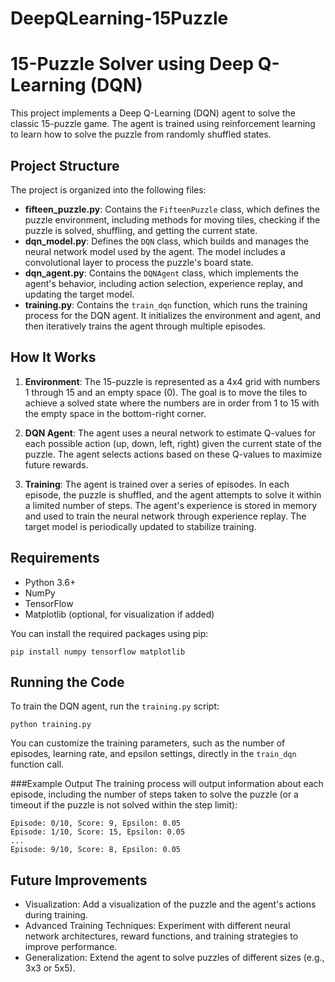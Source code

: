 # DeepQLearning-15Puzzle

# 15-Puzzle Solver using Deep Q-Learning (DQN)

This project implements a Deep Q-Learning (DQN) agent to solve the classic 15-puzzle game. The agent is trained using reinforcement learning to learn how to solve the puzzle from randomly shuffled states.

## Project Structure

The project is organized into the following files:

- **fifteen_puzzle.py**: Contains the `FifteenPuzzle` class, which defines the puzzle environment, including methods for moving tiles, checking if the puzzle is solved, shuffling, and getting the current state.
- **dqn_model.py**: Defines the `DQN` class, which builds and manages the neural network model used by the agent. The model includes a convolutional layer to process the puzzle's board state.
- **dqn_agent.py**: Contains the `DQNAgent` class, which implements the agent's behavior, including action selection, experience replay, and updating the target model.
- **training.py**: Contains the `train_dqn` function, which runs the training process for the DQN agent. It initializes the environment and agent, and then iteratively trains the agent through multiple episodes.

## How It Works

1. **Environment**: The 15-puzzle is represented as a 4x4 grid with numbers 1 through 15 and an empty space (0). The goal is to move the tiles to achieve a solved state where the numbers are in order from 1 to 15 with the empty space in the bottom-right corner.

2. **DQN Agent**: The agent uses a neural network to estimate Q-values for each possible action (up, down, left, right) given the current state of the puzzle. The agent selects actions based on these Q-values to maximize future rewards.

3. **Training**: The agent is trained over a series of episodes. In each episode, the puzzle is shuffled, and the agent attempts to solve it within a limited number of steps. The agent's experience is stored in memory and used to train the neural network through experience replay. The target model is periodically updated to stabilize training.

## Requirements

- Python 3.6+
- NumPy
- TensorFlow
- Matplotlib (optional, for visualization if added)

You can install the required packages using pip:

```
pip install numpy tensorflow matplotlib
```


## Running the Code

To train the DQN agent, run the `training.py` script:

```
python training.py
```

You can customize the training parameters, such as the number of episodes, learning rate, and epsilon settings, directly in the `train_dqn` function call.


###Example Output
The training process will output information about each episode, including the number of steps taken to solve the puzzle (or a timeout if the puzzle is not solved within the step limit):

```
Episode: 0/10, Score: 9, Epsilon: 0.05
Episode: 1/10, Score: 15, Epsilon: 0.05
...
Episode: 9/10, Score: 8, Epsilon: 0.05
```


## Future Improvements
- Visualization: Add a visualization of the puzzle and the agent's actions during training.
- Advanced Training Techniques: Experiment with different neural network architectures, reward functions, and training strategies to improve performance.
- Generalization: Extend the agent to solve puzzles of different sizes (e.g., 3x3 or 5x5).

